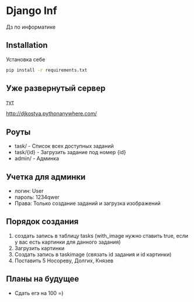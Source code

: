 # Django Inf

Дз по информатике

## Installation

Установка себе

```bash
pip install -r requirements.txt
```

## Уже развернутый сервер
[тут](http://djkostya.pythonanywhere.com/task)

http://djkostya.pythonanywhere.com/

## Роуты
* task/ -  Список всех доступных заданий
* task/{id} - Загрузить задание под номер {id}
* admin/ - Админка
## Учетка для админки
* логин: User
* пароль: 1234qwer
* Права: Только создание заданий и загрузка изображений

## Порядок создания
1) создать запись в таблицу tasks (with_image нужно ставить true, если у вас есть картинки для данного задания)
2) Загрузить картинки
3) Создать запись в taskimage (связать id задания и id картинки)
4) Поставить 5 Носореву, Долгих, Князев

## Планы на будущее 
* Сдать егэ на 100 =)
